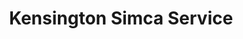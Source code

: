 ---
title: "Kensington Simca Service"
url: /kensington/kensington-simca-service/
shop: Autowerkstatt
---